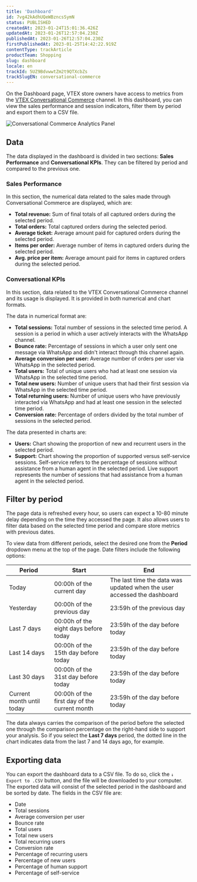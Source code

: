 ```yaml
---
title: 'Dashboard'
id: 7vg42kAdhUQeWBzncsSymN
status: PUBLISHED
createdAt: 2023-01-24T15:01:36.426Z
updatedAt: 2023-01-26T12:57:04.230Z
publishedAt: 2023-01-26T12:57:04.230Z
firstPublishedAt: 2023-01-25T14:42:22.919Z
contentType: trackArticle
productTeam: Shopping
slug: dashboard
locale: en
trackId: 5UZ9BdvwwtZm2t9QTXcbZs
trackSlugEN: conversational-commerce
---
```


On the Dashboard page, VTEX store owners have access to metrics from the [VTEX Conversational Commerce](https://help.vtex.com/en/tracks/conversational-commerce-vtex--5UZ9BdvwwtZm2t9QTXcbZs/1NwwADrU70v3roPUV7dWxI) channel. In this dashboard, you can view the sales performance and session indicators, filter them by period and export them to a CSV file.

![Conversational Commerce Analytics Panel](https://images.ctfassets.net/alneenqid6w5/1kQwpA3cAfiW4OdlGOYjOf/d138299cada7a34e32a0a5189ee1a5f7/Conversational_Commerce_Analytics_Panel_EN.png)

## Data

The data displayed in the dashboard is divided in two sections: **Sales Performance** and **Conversational KPIs**. They can be filtered by period and compared to the previous one.

### Sales Performance

In this section, the numerical data related to the sales made through Conversational Commerce are displayed, which are:

- **Total revenue:** Sum of final totals of all captured orders during the selected period.
- **Total orders:** Total captured orders during the selected period.
- **Average ticket:** Average amount paid for captured orders during the selected period.
- **Items per order:** Average number of items in captured orders during the selected period.
- **Avg. price per item:** Average amount paid for items in captured orders during the selected period.

### Conversational KPIs

In this section, data related to the VTEX Conversational Commerce channel and its usage is displayed. It is provided in both numerical and chart formats.

The data in numerical format are:

- **Total sessions:** Total number of sessions in the selected time period. A session is a period in which a user actively interacts with the WhatsApp channel.
- **Bounce rate:** Percentage of sessions in which a user only sent one message via WhatsApp and didn't interact through this channel again.
- **Average conversion per user:** Average number of orders per user via WhatsApp in the selected period.
- **Total users:** Total of unique users who had at least one session via WhatsApp in the selected time period.
- **Total new users:** Number of unique users that had their first session via WhatsApp in the selected time period.
- **Total returning users:** Number of unique users who have previously interacted via WhatsApp and had at least one session in the selected time period.
- **Conversion rate:** Percentage of orders divided by the total number of sessions in the selected period.

The data presented in charts are:

- **Users:** Chart showing the proportion of new and recurrent users in the selected period.
- **Support:** Chart showing the proportion of supported versus self-service sessions. Self-service refers to the percentage of sessions without assistance from a human agent in the selected period. Live support represents the number of sessions that had assistance from a human agent in the selected period.

## Filter by period

The page data is refreshed every hour, so users can expect a 10-80 minute delay depending on the time they accessed the page. It also allows users to filter data based on the selected time period and compare store metrics with previous dates.

To view data from different periods, select the desired one from the **Period** dropdown menu at the top of the page. Date filters include the following options:

| Period | Start | End |
|---|---|---|
| Today | 00:00h of the current day | The last time the data was updated when the user accessed the dashboard |
| Yesterday | 00:00h of the previous day | 23:59h of the previous day |
| Last 7 days | 00:00h of the eight days before today | 23:59h of the day before today |
| Last 14 days | 00:00h of the 15th day before today | 23:59h of the day before today |
| Last 30 days | 00:00h of the 31st day before today | 23:59h of the day before today |
| Current month until today | 00:00h of the first day of the current month | 23:59h of the day before today |

The data always carries the comparison of the period before the selected one through the comparison percentage on the right-hand side to support your analysis. So if you select the **Last 7 days** period, the dotted line in the chart indicates data from the last 7 and 14 days ago, for example.

## Exporting data

You can export the dashboard data to a CSV file. To do so, click the `↓ Export to .CSV` button, and the file will be downloaded to your computer. The exported data will consist of the selected period in the dashboard and be sorted by date. The fields in the CSV file are:

- Date
- Total sessions
- Average conversion per user
- Bounce rate
- Total users
- Total new users
- Total recurring users
- Conversion rate
- Percentage of recurring users
- Percentage of new users
- Percentage of human support
- Percentage of self-service
